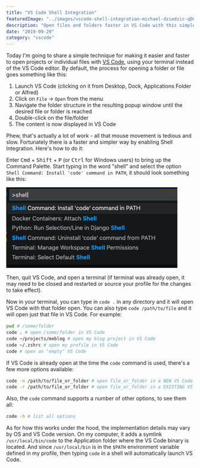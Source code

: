 ```yaml
---
title: "VS Code Shell Integration"
featuredImage: "../images/vscode-shell-integration-michael-dziedzic-qDG7XKJLKbs-unsplash.jpg"
description: "Open files and folders faster in VS Code with this simple trick to enable shell integration."
date: "2019-09-29"
category: "vscode"
---
```


Today I'm going to share a simple technique for making it easier and faster to open projects or individual files with [VS Code](https://code.visualstudio.com/), using your terminal instead of the VS Code editor. By default, the process for opening a folder or file goes something like this:

1. Launch VS Code (clicking on it from Desktop, Dock, Applications Folder or Alfred)
2. Click on `File` -> `Open` from the menu
3. Navigate the folder structure in the resulting popup window until the desired file or folder is reached
4. Double-click on the file/folder
5. The content is now displayed in VS Code

Phew, that's actually a lot of work - all that mouse movement is tedious and slow. Fortunately there is a faster and simpler way by enabling Shell Integration. Here's how to do it:

Enter <kbd>Cmd</kbd> + <kbd>Shift</kbd> + <kbd>P</kbd> (or <kbd>Ctrl</kbd> for Windows users) to bring up the Command Palette. Start typing in the word "shell" and select the option `Shell Command: Install 'code' command in PATH`, it should look something like this:

![vscode command palette shell integration](../images/vscode-command-palette-shell-integration.png "vscode command palette shell integration")

Then, quit VS Code, and open a terminal (if terminal was already open, it may need to be closed and restarted or source your profile for the changes to take effect).

Now in your terminal, you can type in `code .` in any directory and it will open VS Code with that folder open. You can also type `code /path/to/file` and it will open just that file in VS Code. For example:

```bash
pwd # /some/folder
code . # open /some/folder in VS Code
code ~/projects/meblog # open my blog project in VS Code
code ~/.zshrc # open my profile in VS Code
code # open an "empty" VS Code
```

If VS Code is already open at the time the `code` command is used, there's a few more options available:

```bash
code -n /path/to/file_or_folder # open file_or_folder in a NEW VS Code window
code -r /path/to/file_or_folder # open file_or_folder in a EXISTING VS Code window
```

Also, the `code` command supports a number of other options, to see them all:

```bash
code -h # list all options
```

As for how this works under the hood, the implementation details may vary by OS and VS Code version. On my computer, it adds a symlink `/usr/local/bin/code` to the Application folder where the VS Code binary is located. And since `/usr/local/bin` is in the `$PATH` environment variable defined in my profile, then typing `code` in a shell will automatically launch VS Code.